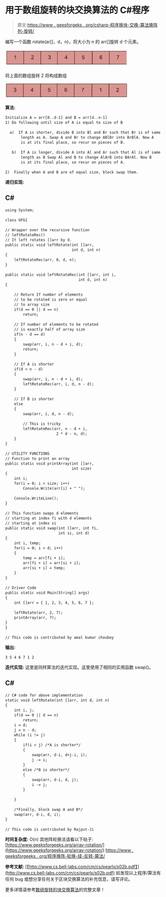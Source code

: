 # 用于数组旋转的块交换算法的 C#程序

> 原文:[https://www . geesforgeks . org/csharp-程序换块-交换-算法换阵列-旋转/](https://www.geeksforgeeks.org/csharp-program-for-block-swap-algorithm-for-array-rotation/)

编写一个函数 rotate(ar[]，d，n)，将大小为 n 的 arr[]旋转 d 个元素。

![Array](img/ba17844d7fa31a1b00169a41fc3bc3d3.png)

将上面的数组旋转 2 将构成数组

![ArrayRotation1](img/a0ca29059e52fd48e525698f91766984.png)

**算法:**

```
Initialize A = arr[0..d-1] and B = arr[d..n-1]
1) Do following until size of A is equal to size of B

  a)  If A is shorter, divide B into Bl and Br such that Br is of same 
       length as A. Swap A and Br to change ABlBr into BrBlA. Now A
       is at its final place, so recur on pieces of B.  

   b)  If A is longer, divide A into Al and Ar such that Al is of same 
       length as B Swap Al and B to change AlArB into BArAl. Now B
       is at its final place, so recur on pieces of A.

2)  Finally when A and B are of equal size, block swap them.
```

**递归实现:**

## C#

```
using System;

class GFG{

// Wrapper over the recursive function
// leftRotateRec() 
// It left rotates []arr by d.
public static void leftRotate(int []arr, 
                              int d, int n)
{
    leftRotateRec(arr, 0, d, n);
}

public static void leftRotateRec(int []arr, int i, 
                                 int d, int n)
{

    // Return If number of elements 
    // to be rotated is zero or equal
    // to array size
    if(d == 0 || d == n) 
        return; 

    // If number of elements to be rotated 
    // is exactly half of array size 
    if(n - d == d) 
    { 
        swap(arr, i, n - d + i, d); 
        return; 
    } 

    // If A is shorter
    if(d < n - d) 
    { 
        swap(arr, i, n - d + i, d); 
        leftRotateRec(arr, i, d, n - d);     
    } 

    // If B is shorter
    else 
    { 
        swap(arr, i, d, n - d); 

        // This is tricky
        leftRotateRec(arr, n - d + i, 
                       2 * d - n, d); 
    } 
}

// UTILITY FUNCTIONS
// Function to print an array 
public static void printArray(int []arr,
                              int size) 
{ 
    int i; 
    for(i = 0; i < size; i++) 
        Console.Write(arr[i] + " "); 

    Console.WriteLine(); 
} 

// This function swaps d elements 
// starting at index fi with d elements
// starting at index si 
public static void swap(int []arr, int fi,
                        int si, int d) 
{ 
    int i, temp; 
    for(i = 0; i < d; i++) 
    { 
        temp = arr[fi + i]; 
        arr[fi + i] = arr[si + i]; 
        arr[si + i] = temp; 
    } 
} 

// Driver Code
public static void Main(String[] args) 
{
    int []arr = { 1, 2, 3, 4, 5, 6, 7 }; 

    leftRotate(arr, 2, 7); 
    printArray(arr, 7);     
}
}

// This code is contributed by amal kumar choubey
```

**输出:**

```
3 5 4 6 7 1 2
```

**迭代实现:**
这里是同样算法的迭代实现。这里使用了相同的实用函数 swap()。

## C#

```
// C# code for above implementation
static void leftRotate(int []arr, int d, int n)
{
    int i, j;
    if(d == 0 || d == n)
        return;
    i = d;
    j = n - d;
    while (i != j)
    {
        if(i < j) /*A is shorter*/
        {
            swap(arr, d-i, d+j-i, i);
            j -= i;
        }
        else /*B is shorter*/
        {
            swap(arr, d-i, d, j);
            i -= j;
        }

    }

    /*Finally, block swap A and B*/
    swap(arr, d-i, d, i);
}

// This code is contributed by Rajput-Ji
```

**时间复杂度:** O(n)
其他阵轮换法请看以下帖子:
[https://www.geeksforgeeks.org/array-rotation/](https://www.geeksforgeeks.org/array-rotation/)
[https://www . geeksforgeeks . org/程序换阵-轮换-续-反转-算法/](https://www.geeksforgeeks.org/program-for-array-rotation-continued-reversal-algorithm/)

**参考文献:**
[【http://www.cs.bell-labs.com/cm/cs/pearls/s02b.pdf】](http://www.cs.bell-labs.com/cm/cs/pearls/s02b.pdf)
如发现以上程序/算法有任何 bug 或想分享任何关于区块交换算法的补充信息，请写评论。

更多详情请参考[数组旋转的块交换算法](https://www.geeksforgeeks.org/block-swap-algorithm-for-array-rotation/)的完整文章！
